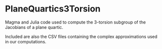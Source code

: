 # PlaneQuartics3Torsion
Magma and Julia code used to compute the 3-torsion subgroup of the Jacobians of a plane quartic.

Included are also the CSV files containing the complex approximations used in our computations.

